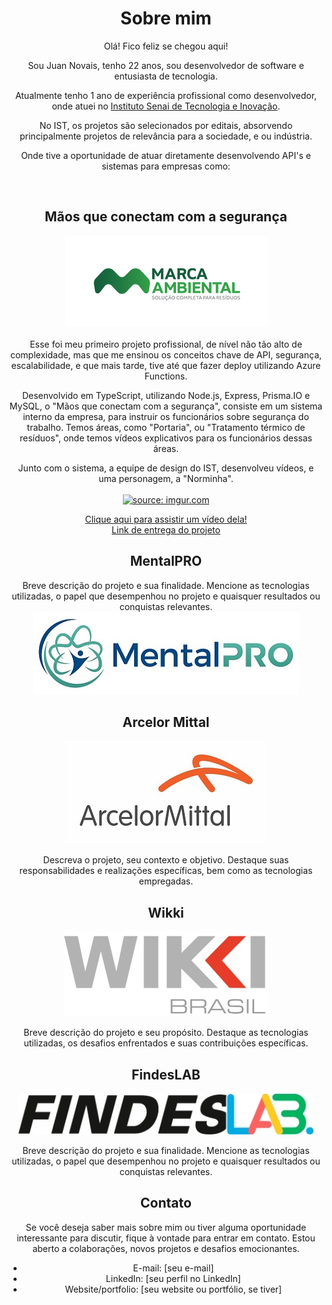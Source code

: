 <div align="center">

# Sobre mim
Olá! Fico feliz se chegou aqui!

Sou Juan Novais, tenho 22 anos, sou desenvolvedor de software e entusiasta de tecnologia.

Atualmente tenho 1 ano de experiência profissional como desenvolvedor, onde atuei no [Instituto Senai de Tecnologia e Inovação](https://senaies.com.br/isteo/).

No IST, os projetos são selecionados por editais, absorvendo principalmente projetos de relevância para a sociedade, e ou indústria.

Onde tive a oportunidade de atuar diretamente desenvolvendo API's e sistemas para empresas como: 
</div>
<br>
<div align="center">

## Mãos que conectam com a segurança
<p align="center">
  <img src="./assets/logos/0017_marcaAmbiental.jpg" alt="Marca Ambiental"></br>
<br>Esse foi meu primeiro projeto profissional, de nível não tão alto de complexidade, mas que me ensinou os conceitos chave de API, segurança, escalabilidade, e que mais tarde, tive até que fazer deploy utilizando Azure Functions. </p>
<p align="center">
Desenvolvido em TypeScript, utilizando Node.js, Express, Prisma.IO e MySQL, o "Mãos que conectam com a segurança", consiste em um sistema interno da empresa, para instruir os funcionários sobre segurança do trabalho. Temos áreas, como "Portaria", ou "Tratamento térmico de resíduos", onde temos vídeos explicativos para os funcionários dessas áreas.
</p>

<p align="center">
Junto com o sistema, a equipe de design do IST, desenvolveu vídeos, e uma personagem, a "Norminha".</br>
<br><a href="https://imgur.com/ijKGUbv"><img src="https://i.imgur.com/ijKGUbv.png" title="source: imgur.com" /></a></br>
</p>

<div align="center">
  
[Clique aqui para assistir um vídeo dela!](https://www.youtube.com/watch?v=HD5J8MheS58)</br>
[Link de entrega do projeto](https://www.linkedin.com/posts/regiane-giacomin-74574a189_design-treinamento-tecnologia-activity-7032508165032181760-QVwO?utm_source=share&utm_medium=member_desktop)
  
</div>

## MentalPRO
<div align="center">
 Breve descrição do projeto e sua finalidade. Mencione as tecnologias utilizadas, o papel que desempenhou no projeto e quaisquer resultados ou conquistas relevantes.

  <img src="./assets/logos/Logo_MentalPRO.jpg" alt="MentalPRO">
</div>


## Arcelor Mittal
<p align="center">
  <img src="./assets/logos/Arcelormittal-logo.jpg" alt="Arcelor Mittal">
</p>
Descreva o projeto, seu contexto e objetivo. Destaque suas responsabilidades e realizações específicas, bem como as tecnologias empregadas.

## Wikki
<p align="center">
  <img src="./assets/logos/wikkiBrasil.jpg" alt="Wikki">
</p>
Breve descrição do projeto e seu propósito. Destaque as tecnologias utilizadas, os desafios enfrentados e suas contribuições específicas.

## FindesLAB
<p align="center">
  <img src="./assets/logos/jpg_findesLab.jpg" alt="FindesLAB">
</p>


Breve descrição do projeto e sua finalidade. Mencione as tecnologias utilizadas, o papel que desempenhou no projeto e quaisquer resultados ou conquistas relevantes.

## Contato

Se você deseja saber mais sobre mim ou tiver alguma oportunidade interessante para discutir, fique à vontade para entrar em contato. Estou aberto a colaborações, novos projetos e desafios emocionantes.

- E-mail: [seu e-mail]
- LinkedIn: [seu perfil no LinkedIn]
- Website/portfolio: [seu website ou portfólio, se tiver]
